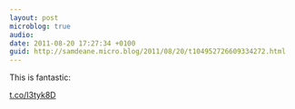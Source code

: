 ```yaml
---
layout: post
microblog: true
audio: 
date: 2011-08-20 17:27:34 +0100
guid: http://samdeane.micro.blog/2011/08/20/t104952726609334272.html
---
```

This is fantastic:

[t.co/I3tyk8D](http://t.co/I3tyk8D)
